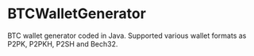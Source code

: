 # BTCWalletGenerator
BTC wallet generator coded in Java. Supported various wallet formats as P2PK, P2PKH, P2SH and Bech32.
